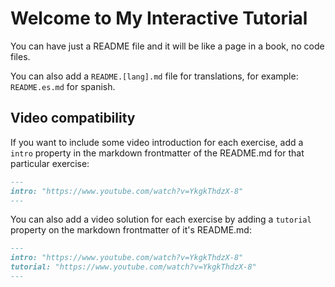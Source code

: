 # Welcome to My Interactive Tutorial
You can have just a README file and it will be like a page in a book, no code files.

You can also add a `README.[lang].md` file for translations, for example: `README.es.md` for spanish.

## Video compatibility

If you want to include some video introduction for each exercise, add a `intro` property in the markdown frontmatter of the README.md for that particular exercise:

```markdown
---
intro: "https://www.youtube.com/watch?v=YkgkThdzX-8"
---
```

You can also add a video solution for each exercise by adding a `tutorial` property on the markdown frontmatter of it's README.md:


```markdown
---
intro: "https://www.youtube.com/watch?v=YkgkThdzX-8"
tutorial: "https://www.youtube.com/watch?v=YkgkThdzX-8"
---
```